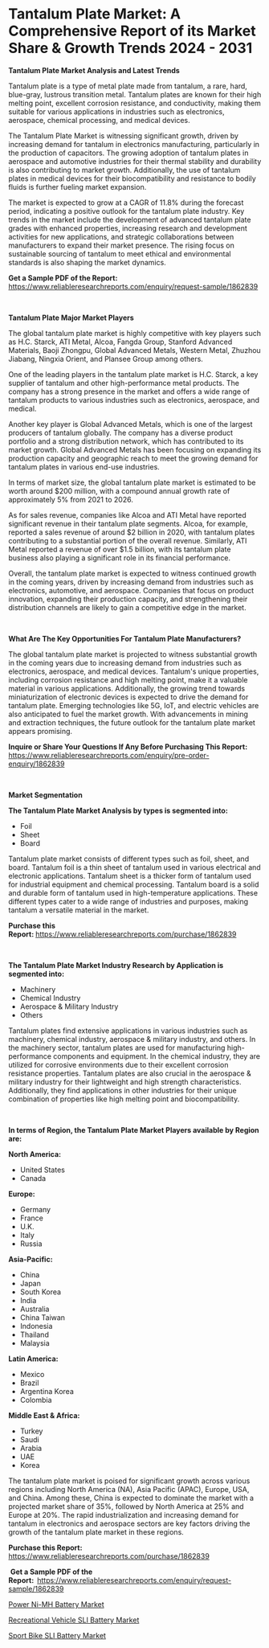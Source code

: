 <p><h1>Tantalum Plate Market: A Comprehensive Report of its Market Share & Growth Trends 2024 - 2031</h1></p><p><strong>Tantalum Plate Market Analysis and Latest Trends</strong></p>
<p><p>Tantalum plate is a type of metal plate made from tantalum, a rare, hard, blue-gray, lustrous transition metal. Tantalum plates are known for their high melting point, excellent corrosion resistance, and conductivity, making them suitable for various applications in industries such as electronics, aerospace, chemical processing, and medical devices.</p><p>The Tantalum Plate Market is witnessing significant growth, driven by increasing demand for tantalum in electronics manufacturing, particularly in the production of capacitors. The growing adoption of tantalum plates in aerospace and automotive industries for their thermal stability and durability is also contributing to market growth. Additionally, the use of tantalum plates in medical devices for their biocompatibility and resistance to bodily fluids is further fueling market expansion.</p><p>The market is expected to grow at a CAGR of 11.8% during the forecast period, indicating a positive outlook for the tantalum plate industry. Key trends in the market include the development of advanced tantalum plate grades with enhanced properties, increasing research and development activities for new applications, and strategic collaborations between manufacturers to expand their market presence. The rising focus on sustainable sourcing of tantalum to meet ethical and environmental standards is also shaping the market dynamics.</p></p>
<p><strong>Get a Sample PDF of the Report:&nbsp;</strong> <a href="https://www.reliableresearchreports.com/enquiry/request-sample/1862839">https://www.reliableresearchreports.com/enquiry/request-sample/1862839</a></p>
<p>&nbsp;</p>
<p><strong>Tantalum Plate Major Market Players</strong></p>
<p><p>The global tantalum plate market is highly competitive with key players such as H.C. Starck, ATI Metal, Alcoa, Fangda Group, Stanford Advanced Materials, Baoji Zhongpu, Global Advanced Metals, Western Metal, Zhuzhou Jiabang, Ningxia Orient, and Plansee Group among others. </p><p>One of the leading players in the tantalum plate market is H.C. Starck, a key supplier of tantalum and other high-performance metal products. The company has a strong presence in the market and offers a wide range of tantalum products to various industries such as electronics, aerospace, and medical. </p><p>Another key player is Global Advanced Metals, which is one of the largest producers of tantalum globally. The company has a diverse product portfolio and a strong distribution network, which has contributed to its market growth. Global Advanced Metals has been focusing on expanding its production capacity and geographic reach to meet the growing demand for tantalum plates in various end-use industries.</p><p>In terms of market size, the global tantalum plate market is estimated to be worth around $200 million, with a compound annual growth rate of approximately 5% from 2021 to 2026. </p><p>As for sales revenue, companies like Alcoa and ATI Metal have reported significant revenue in their tantalum plate segments. Alcoa, for example, reported a sales revenue of around $2 billion in 2020, with tantalum plates contributing to a substantial portion of the overall revenue. Similarly, ATI Metal reported a revenue of over $1.5 billion, with its tantalum plate business also playing a significant role in its financial performance.</p><p>Overall, the tantalum plate market is expected to witness continued growth in the coming years, driven by increasing demand from industries such as electronics, automotive, and aerospace. Companies that focus on product innovation, expanding their production capacity, and strengthening their distribution channels are likely to gain a competitive edge in the market.</p></p>
<p>&nbsp;</p>
<p><strong>What Are The Key Opportunities For Tantalum Plate Manufacturers?</strong></p>
<p><p>The global tantalum plate market is projected to witness substantial growth in the coming years due to increasing demand from industries such as electronics, aerospace, and medical devices. Tantalum's unique properties, including corrosion resistance and high melting point, make it a valuable material in various applications. Additionally, the growing trend towards miniaturization of electronic devices is expected to drive the demand for tantalum plate. Emerging technologies like 5G, IoT, and electric vehicles are also anticipated to fuel the market growth. With advancements in mining and extraction techniques, the future outlook for the tantalum plate market appears promising.</p></p>
<p><strong>Inquire or Share Your Questions If Any Before Purchasing This Report:</strong> <a href="https://www.reliableresearchreports.com/enquiry/pre-order-enquiry/1862839">https://www.reliableresearchreports.com/enquiry/pre-order-enquiry/1862839</a></p>
<p>&nbsp;</p>
<p><strong>Market Segmentation</strong></p>
<p><strong>The Tantalum Plate Market Analysis by types is segmented into:</strong></p>
<p><ul><li>Foil</li><li>Sheet</li><li>Board</li></ul></p>
<p><p>Tantalum plate market consists of different types such as foil, sheet, and board. Tantalum foil is a thin sheet of tantalum used in various electrical and electronic applications. Tantalum sheet is a thicker form of tantalum used for industrial equipment and chemical processing. Tantalum board is a solid and durable form of tantalum used in high-temperature applications. These different types cater to a wide range of industries and purposes, making tantalum a versatile material in the market.</p></p>
<p><strong>Purchase this Report:&nbsp;</strong><a href="https://www.reliableresearchreports.com/purchase/1862839">https://www.reliableresearchreports.com/purchase/1862839</a></p>
<p>&nbsp;</p>
<p><strong>The Tantalum Plate Market Industry Research by Application is segmented into:</strong></p>
<p><ul><li>Machinery</li><li>Chemical Industry</li><li>Aerospace & Military Industry</li><li>Others</li></ul></p>
<p><p>Tantalum plates find extensive applications in various industries such as machinery, chemical industry, aerospace & military industry, and others. In the machinery sector, tantalum plates are used for manufacturing high-performance components and equipment. In the chemical industry, they are utilized for corrosive environments due to their excellent corrosion resistance properties. Tantalum plates are also crucial in the aerospace & military industry for their lightweight and high strength characteristics. Additionally, they find applications in other industries for their unique combination of properties like high melting point and biocompatibility.</p></p>
<p>&nbsp;</p>
<p><strong>In terms of Region, the Tantalum Plate Market Players available by Region are:</strong></p>
<p>
    <p> <strong> North America: </strong>
        <ul>
            <li>United States</li>
            <li>Canada</li>
        </ul>
        </p> 
    <p> <strong> Europe: </strong>
        <ul>
            <li>Germany</li>
            <li>France</li>
            <li>U.K.</li>
            <li>Italy</li>
            <li>Russia</li>
        </ul>
        </p> 
    <p> <strong> Asia-Pacific: </strong>
        <ul>
            <li>China</li>
            <li>Japan</li>
            <li>South Korea</li>
            <li>India</li>
            <li>Australia</li>
            <li>China Taiwan</li>
            <li>Indonesia</li>
            <li>Thailand</li>
            <li>Malaysia</li>
        </ul>
        </p> 
    <p> <strong> Latin America: </strong>
        <ul>
            <li>Mexico</li>
            <li>Brazil</li>
            <li>Argentina Korea</li>
            <li>Colombia</li>
        </ul>
        </p> 
    <p> <strong> Middle East & Africa: </strong>
        <ul>
            <li>Turkey</li>
            <li>Saudi</li>
            <li>Arabia</li>
            <li>UAE</li>
            <li>Korea</li>
        </ul>
    </p>
    </p>
<p><p>The tantalum plate market is poised for significant growth across various regions including North America (NA), Asia Pacific (APAC), Europe, USA, and China. Among these, China is expected to dominate the market with a projected market share of 35%, followed by North America at 25% and Europe at 20%. The rapid industrialization and increasing demand for tantalum in electronics and aerospace sectors are key factors driving the growth of the tantalum plate market in these regions.</p></p>
<p><strong>Purchase this Report: </strong><a href="https://www.reliableresearchreports.com/purchase/1862839">https://www.reliableresearchreports.com/purchase/1862839</a></p>
<p>&nbsp;<strong>Get a Sample PDF of the Report:&nbsp;&nbsp;</strong><a href="https://www.reliableresearchreports.com/enquiry/request-sample/1862839">https://www.reliableresearchreports.com/enquiry/request-sample/1862839</a></p>
<p><strong></strong></p>
<p><p><a href="https://view.publitas.com/reportprime-1/power-ni-mh-battery-market-offers-provide-insightful-data-for-the-time-period-from-2024-to-2031-and-also-provide-analysis-based-on-application-type-and-region/">Power Ni-MH Battery Market</a></p><p><a href="https://view.publitas.com/reportprime-1/recreational-vehicle-sli-battery-market-provides-detailed-segmentation-of-this-market-based-on-type-application-and-region-and-forecast-for-the-period-from-2023-2030/">Recreational Vehicle SLI Battery Market</a></p><p><a href="https://view.publitas.com/reportprime-1/sport-bike-sli-battery-market-provides-detailed-segmentation-of-this-market-based-on-type-application-and-region-and-forecast-for-the-period-from-2023-2030/">Sport Bike SLI Battery Market</a></p></p>